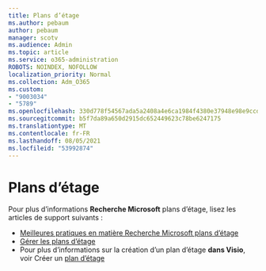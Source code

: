 ```yaml
---
title: Plans d’étage
ms.author: pebaum
author: pebaum
manager: scotv
ms.audience: Admin
ms.topic: article
ms.service: o365-administration
ROBOTS: NOINDEX, NOFOLLOW
localization_priority: Normal
ms.collection: Adm_O365
ms.custom:
- "9003034"
- "5789"
ms.openlocfilehash: 330d778f54567ada5a2408a4e6ca1984f4380e37948e98e9ccda7c3f1c8cb30d
ms.sourcegitcommit: b5f7da89a650d2915dc652449623c78be6247175
ms.translationtype: MT
ms.contentlocale: fr-FR
ms.lasthandoff: 08/05/2021
ms.locfileid: "53992874"
---
```

# <a name="floor-plans"></a>Plans d’étage

Pour plus d’informations **Recherche Microsoft** plans d’étage, lisez les articles de support suivants :
- [Meilleures pratiques en matière Recherche Microsoft plans d’étage](https://docs.microsoft.com/microsoftsearch/floorplans-bestpractices)  
- [Gérer les plans d’étage](https://docs.microsoft.com/microsoftsearch/manage-floorplans)  
- Pour plus d’informations sur la création d’un plan d’étage **dans Visio**, voir Créer un [plan d’étage](https://support.office.com/article/create-a-floor-plan-ec17da08-64aa-4ead-9b9b-35e821645791)